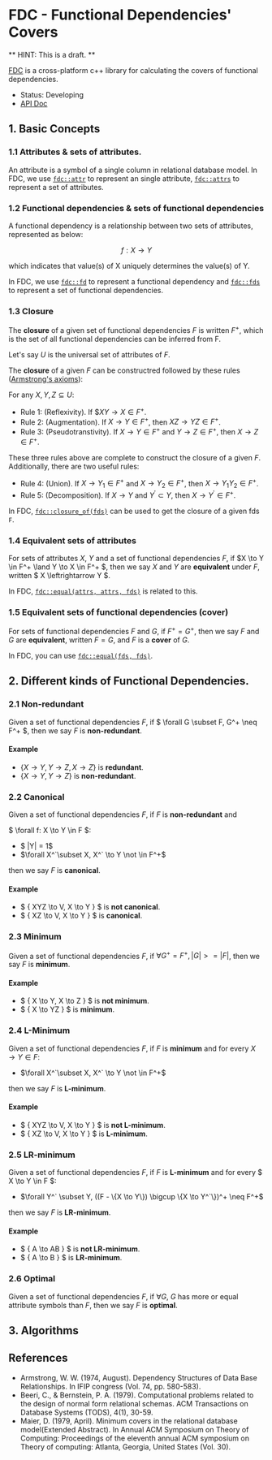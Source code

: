# FDC - Functional Dependencies' Covers

** HINT: This is a draft. **

[FDC](https://github.com/aguang-xyz/fdc) is a cross-platform c++ library for
calculating the covers of functional dependencies.

* Status: Developing
* [API Doc](https://aguang-xyz.github.io/fdc/namespacefdc.html)

## 1. Basic Concepts

### 1.1 Attributes & sets of attributes.

An attribute is a symbol of a single column in relational database model.
In FDC, we use [`fdc::attr`](https://aguang-xyz.github.io/fdc/namespacefdc.html#a41bc7ebcf5eaef1709d04114c648f60b)
to represent an single attribute, [`fdc::attrs`](https://aguang-xyz.github.io/fdc/namespacefdc.html#ad130047c2c2e671fd58dd6c069dcdde5)
to represent a set of attributes.

### 1.2 Functional dependencies & sets of functional dependencies

A functional dependency is a relationship between two sets of attributes, represented as below:

$$
  f: X \to Y
$$

which indicates that value(s) of X uniquely determines the value(s) of Y.

In FDC, we use [`fdc::fd`](https://aguang-xyz.github.io/fdc/namespacefdc.html#aa9a82a6ea5967445729ae71e5e8065a2)
to represent a functional dependency and [`fdc::fds`](https://aguang-xyz.github.io/fdc/namespacefdc.html#a7bcb6044ef326f8b3fcefe603dd18fbb)
to represent a set of functional dependencies.

### 1.3 Closure

The **closure** of a given set of functional dependencies $F$ is written $F^+$,
which is the set of all functional dependencies can be inferred from F.

Let's say $U$ is the universal set of attributes of $F$.

The **closure** of a given $F$ can be constructred followed by these rules
([Armstrong's axioms](https://en.wikipedia.org/wiki/Armstrong%27s_axioms)):

For any $X, Y, Z \subseteq U$:

  * Rule 1: (Reflexivity). If $$XY \to X \in F^+$.
  * Rule 2: (Augmentation). If $X \to Y \in F^+$, then $XZ \to YZ \in F^+$.
  * Rule 3: (Pseudotranstivity). If $X \to Y \in F^+$ and $Y \to Z \in F^+$, then $X \to Z \in F^+$.

These three rules above are complete to construct the closure of a given $F$.
Additionally, there are two useful rules:

  * Rule 4: (Union). If $X \to Y_1 \in F^+$ and $X \to Y_2 \in F^+$, then
            $X \to Y_1Y_2 \in F^+$.
  * Rule 5: (Decomposition). If $X \to Y$ and $Y^{'} \subset Y$, then
            $X \to Y^{'} \in F^+$.

In FDC, [`fdc::closure_of(fds)`](https://aguang-xyz.github.io/fdc/namespacefdc.html#a96368d32a18a06c946ce13a1175d0af4)
can be used to get the closure of a given fds `F`.

### 1.4 Equivalent sets of attributes

For sets of attributes $X$, $Y$ and a set of functional dependencies $F$, if $X \to Y \in F^+ \land Y \to X \in F^+ $,
then we say $X$ and $Y$ are **equivalent** under $F$, written $ X \leftrightarrow Y $.

In FDC, [`fdc::equal(attrs, attrs, fds)`](https://aguang-xyz.github.io/fdc/group__algorithms.html#ga8eb059ca0fc991071faed60edade40f9)
is related to this.

### 1.5 Equivalent sets of functional dependencies (cover)

For sets of functional dependencies $F$ and $G$, if $F^+ = G^+$, then we say $F$ and $G$ are **equivalent**,
written $F = G$, and $F$ is a **cover** of $G$.

In FDC, you can use [`fdc::equal(fds, fds)`](https://aguang-xyz.github.io/fdc/group__algorithms.html#gafd2792679098c7b549c7f898bca33a50).

## 2. Different kinds of Functional Dependencies.

### 2.1 Non-redundant

Given a set of functional dependencies $F$, if $ \forall G \subset F, G^+ \neq F^+ $, then we say
$F$ is **non-redundant**.

#### Example

  * $\{ X \to Y, Y \to Z, X \to Z \}$ is **redundant**.
  * $\{ X \to Y, Y \to Z  \}$ is **non-redundant**.

### 2.2 Canonical

Given a set of functional dependencies $F$, if $F$ is **non-redundant** and

$ \forall f: X \to Y \in F $:

  * $ |Y| = 1$
  * $\forall X^`\subset X, X^` \to Y \not \in F^+$
  
then we say $F$ is **canonical**.

#### Example

  * $ \{ XYZ \to V, X \to Y \} $ is **not canonical**.
  * $ \{ XZ \to V, X \to Y \} $ is **canonical**.

### 2.3 Minimum

Given a set of functional dependencies $F$, if $\forall G^+ = F^+, |G| >= |F|$, then we say $F$ is **minimum**.

#### Example

  * $ \{ X \to Y, X \to Z \} $ is **not minimum**.
  * $ \{ X \to YZ \} $ is **minimum**.

### 2.4 L-Minimum

Given a set of functional dependencies $F$, if $F$ is **minimum** and for every $X \to Y \in F$:

  * $\forall X^`\subset X, X^` \to Y \not \in F^+$

then we say $F$ is **L-minimum**.

#### Example

  * $ \{ XYZ \to V, X \to Y \} $ is **not L-minimum**.
  * $ \{ XZ \to V, X \to Y \} $ is **L-minimum**.

### 2.5 LR-minimum

Given a set of functional dependencies $F$, if $F$ is **L-minimum** and for every $ X \to Y \in F $:

  * $\forall Y^` \subset Y, ((F - \{X \to Y\}) \bigcup \{X \to Y^`\})^+ \neq F^+$
  
then we say $F$ is **LR-minimum**.

#### Example

  * $ \{ A \to AB \} $ is **not LR-minimum**.
  * $ \{ A \to B \} $ is **LR-minimum**.

### 2.6 Optimal

Given a set of functional dependencies $F$, if $\forall G$, $G$ has more or
equal attribute symbols than $F$, then we say $F$ is **optimal**.

## 3. Algorithms

## References

* Armstrong, W. W. (1974, August). Dependency Structures of Data Base Relationships. In IFIP congress (Vol. 74, pp. 580-583).
* Beeri, C., & Bernstein, P. A. (1979). Computational problems related to the design of normal form relational schemas. ACM Transactions on Database Systems (TODS), 4(1), 30-59.
* Maier, D. (1979, April). Minimum covers in the relational database model(Extended Abstract). In Annual ACM Symposium on Theory of Computing: Proceedings of the eleventh annual ACM symposium on Theory of computing: Atlanta, Georgia, United States (Vol. 30).


